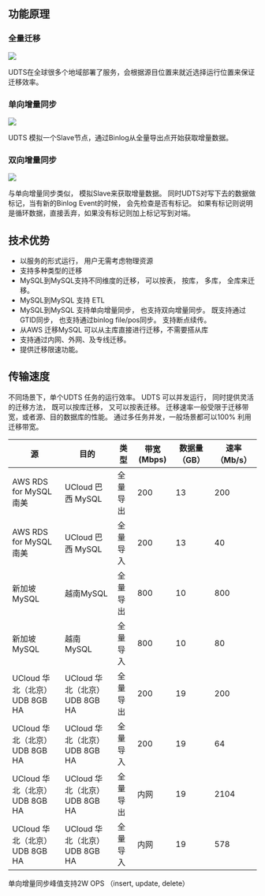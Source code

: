 ## 功能原理

### 全量迁移

![](http://antman-docs.cn-bj.ufileos.com/udtstechmysql001.png)

UDTS在全球很多个地域部署了服务，会根据源目位置来就近选择运行位置来保证迁移效率。

### 单向增量同步

![](http://antman-docs.cn-bj.ufileos.com/udtstechmysql002.png)

UDTS 模拟一个Slave节点，通过Binlog从全量导出点开始获取增量数据。

### 双向增量同步

![](http://antman-docs.cn-bj.ufileos.com/udtstechmysql003.png)

与单向增量同步类似， 模拟Slave来获取增量数据。 同时UDTS对写下去的数据做标记，当有新的Binlog Event的时候， 会先检查是否有标记。 如果有标记则说明是循环数据，直接丢弃，如果没有标记则加上标记写到对端。

## 技术优势

- 以服务的形式运行， 用户无需考虑物理资源
- 支持多种类型的迁移
- MySQL到MySQL支持不同维度的迁移， 可以按表， 按库， 多库， 全库来迁移。
- MySQL到MySQL 支持 ETL
- MySQL到MySQL 支持单向增量同步， 也支持双向增量同步。 既支持通过GTID同步， 也支持通过binlog file/pos同步。 支持断点续传。
- 从AWS 迁移MySQL 可以从主库直接进行迁移，不需要搭从库
- 支持通过内网、外网、及专线迁移。
- 提供迁移限速功能。

## 传输速度

不同场景下，单个UDTS 任务的运行效率。 UDTS 可以并发运行， 同时提供灵活的迁移方法， 既可以按库迁移， 又可以按表迁移。 迁移速率一般受限于迁移带宽，或者源、目的数据库的性能。 通过多任务并发，一般场景都可以100% 利用迁移带宽。

| **源**             | **目的**           | **类型** | **带宽(Mbps)** | **数据量（GB）** | **速率（Mb/s）** |
| ------------------------ | ------------------------ | -------------- | ------------------------------ | ---------------------- | ------------------------------------------ |
| AWS RDS for MySQL南美    | UCloud 巴西 MySQL        | 全量导出       | 200                            | 13                     | 200                                        |
| AWS RDS for MySQL南美    | UCloud 巴西 MySQL        | 全量导入       | 200                            | 13                     | 40                                         |
| 新加坡 MySQL             | 越南MySQL                | 全量导出       | 800                            | 10                     | 800                                        |
| 新加坡MySQL              | 越南 MySQL               | 全量导入       | 800                            | 10                     | 80                                         |
| UCloud 华北（北京） UDB 8GB HA | UCloud 华北（北京） UDB 8GB HA | 全量导出       | 200                            | 19                     | 200                                        |
| UCloud 华北（北京） UDB 8GB HA | UCloud 华北（北京） UDB 8GB HA | 全量导入       | 200                            | 19                     | 64                                         |
| UCloud 华北（北京） UDB 8GB HA | UCloud 华北（北京） UDB 8GB HA | 全量导出       | 内网                           | 19                     | 2104                                       |
| UCloud 华北（北京） UDB 8GB HA | UCloud 华北（北京） UDB 8GB HA | 全量导入       | 内网                           | 19                     | 578                                        |


单向增量同步峰值支持2W OPS （insert, update, delete）
					
